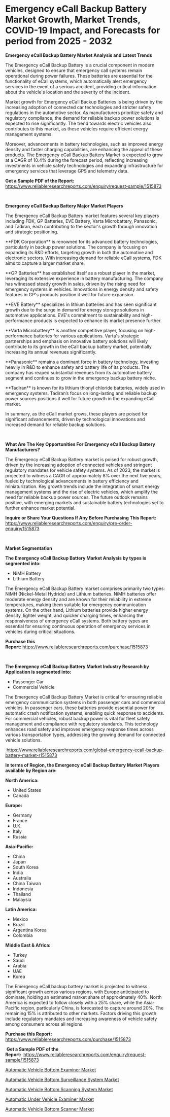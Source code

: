 <p><h1>Emergency eCall Backup Battery Market Growth, Market Trends, COVID-19 Impact, and Forecasts for period from 2025 - 2032</h1></p><p><strong>Emergency eCall Backup Battery Market Analysis and Latest Trends</strong></p>
<p><p>The Emergency eCall Backup Battery is a crucial component in modern vehicles, designed to ensure that emergency call systems remain operational during power failures. These batteries are essential for the functionality of eCall systems, which automatically alert emergency services in the event of a serious accident, providing critical information about the vehicle's location and the severity of the incident. </p><p>Market growth for Emergency eCall Backup Batteries is being driven by the increasing adoption of connected car technologies and stricter safety regulations in the automotive sector. As manufacturers prioritize safety and regulatory compliance, the demand for reliable backup power solutions is expected to rise significantly. The trend towards electric vehicles also contributes to this market, as these vehicles require efficient energy management systems.</p><p>Moreover, advancements in battery technologies, such as improved energy density and faster charging capabilities, are enhancing the appeal of these products. The Emergency eCall Backup Battery Market is expected to grow at a CAGR of 10.4% during the forecast period, reflecting increasing investments in vehicle safety technologies and expanding infrastructure for emergency services that leverage GPS and telemetry data.</p></p>
<p><strong>Get a Sample PDF of the Report:&nbsp;</strong> <a href="https://www.reliableresearchreports.com/enquiry/request-sample/1515873?utm_campaign=41&utm_medium=2&utm_source=Github&utm_content=ia&utm_term=18012025&utm_id=emergency-ecall-backup-battery">https://www.reliableresearchreports.com/enquiry/request-sample/1515873</a></p>
<p>&nbsp;</p>
<p><strong>Emergency eCall Backup Battery Major Market Players</strong></p>
<p><p>The Emergency eCall Backup Battery market features several key players including FDK, GP Batteries, EVE Battery, Varta Microbattery, Panasonic, and Tadiran, each contributing to the sector's growth through innovation and strategic positioning.</p><p>**FDK Corporation** is renowned for its advanced battery technologies, particularly in backup power solutions. The company is focusing on expanding its R&D efforts, targeting growth in both the automotive and electronic sectors. With increasing demand for reliable eCall systems, FDK aims to capture a larger market share.</p><p>**GP Batteries** has established itself as a robust player in the market, leveraging its extensive experience in battery manufacturing. The company has witnessed steady growth in sales, driven by the rising need for emergency systems in vehicles. Innovations in energy density and safety features in GP's products position it well for future expansion.</p><p>**EVE Battery** specializes in lithium batteries and has seen significant growth due to the surge in demand for energy storage solutions in automotive applications. EVE's commitment to sustainability and high-performance products is expected to enhance its market presence further.</p><p>**Varta Microbattery** is another competitive player, focusing on high-performance batteries for various applications. Varta's strategic partnerships and emphasis on innovative battery solutions will likely contribute to its growth in the eCall backup battery market, potentially increasing its annual revenues significantly.</p><p>**Panasonic** remains a dominant force in battery technology, investing heavily in R&D to enhance safety and battery life of its products. The company has reaped substantial revenues from its automotive battery segment and continues to grow in the emergency backup battery niche.</p><p>**Tadiran** is known for its lithium thionyl chloride batteries, widely used in emergency systems. Tadiran’s focus on long-lasting and reliable backup power sources positions it well for future growth in the expanding eCall market.</p><p>In summary, as the eCall market grows, these players are poised for significant advancements, driven by technological innovations and increased demand for reliable backup solutions.</p></p>
<p>&nbsp;</p>
<p><strong>What Are The Key Opportunities For Emergency eCall Backup Battery Manufacturers?</strong></p>
<p><p>The Emergency eCall Backup Battery market is poised for robust growth, driven by the increasing adoption of connected vehicles and stringent regulatory mandates for vehicle safety systems. As of 2023, the market is projected to witness a CAGR of approximately 8% over the next five years, fueled by technological advancements in battery efficiency and miniaturization. Key growth trends include the integration of smart energy management systems and the rise of electric vehicles, which amplify the need for reliable backup power sources. The future outlook remains positive, with emerging markets and sustainable battery technologies set to further enhance market potential.</p></p>
<p><strong>Inquire or Share Your Questions If Any Before Purchasing This Report:</strong> <a href="https://www.reliableresearchreports.com/enquiry/pre-order-enquiry/1515873?utm_campaign=41&utm_medium=2&utm_source=Github&utm_content=ia&utm_term=18012025&utm_id=emergency-ecall-backup-battery">https://www.reliableresearchreports.com/enquiry/pre-order-enquiry/1515873</a></p>
<p>&nbsp;</p>
<p><strong>Market Segmentation</strong></p>
<p><strong>The Emergency eCall Backup Battery Market Analysis by types is segmented into:</strong></p>
<p><ul><li>NiMH Battery</li><li>Lithium Battery</li></ul></p>
<p><p>The Emergency eCall Backup Battery market comprises primarily two types: NiMH (Nickel-Metal Hydride) and Lithium batteries. NiMH batteries offer moderate energy density and are known for their reliability in extreme temperatures, making them suitable for emergency communication systems. On the other hand, Lithium batteries provide higher energy density, lighter weight, and quicker charging times, enhancing the responsiveness of emergency eCall systems. Both battery types are essential for ensuring continuous operation of emergency services in vehicles during critical situations.</p></p>
<p><strong>Purchase this Report:&nbsp;</strong><a href="https://www.reliableresearchreports.com/purchase/1515873?utm_campaign=41&utm_medium=2&utm_source=Github&utm_content=ia&utm_term=18012025&utm_id=emergency-ecall-backup-battery">https://www.reliableresearchreports.com/purchase/1515873</a></p>
<p>&nbsp;</p>
<p><strong>The Emergency eCall Backup Battery Market Industry Research by Application is segmented into:</strong></p>
<p><ul><li>Passenger Car</li><li>Commercial Vehicle</li></ul></p>
<p><p>The Emergency eCall Backup Battery Market is critical for ensuring reliable emergency communication systems in both passenger cars and commercial vehicles. In passenger cars, these batteries provide essential power for automatic crash notification systems, enabling quick response to accidents. For commercial vehicles, robust backup power is vital for fleet safety management and compliance with regulatory standards. This technology enhances road safety and improves emergency response times across various transportation types, addressing the growing demand for connected vehicle solutions.</p></p>
<p><a href="https://www.reliableresearchreports.com/global-emergency-ecall-backup-battery-market-r1515873?utm_campaign=41&utm_medium=2&utm_source=Github&utm_content=ia&utm_term=18012025&utm_id=emergency-ecall-backup-battery">&nbsp;https://www.reliableresearchreports.com/global-emergency-ecall-backup-battery-market-r1515873</a></p>
<p><strong>In terms of Region, the Emergency eCall Backup Battery Market Players available by Region are:</strong></p>
<p>
    <p> <strong> North America: </strong>
        <ul>
            <li>United States</li>
            <li>Canada</li>
        </ul>
        </p> 
    <p> <strong> Europe: </strong>
        <ul>
            <li>Germany</li>
            <li>France</li>
            <li>U.K.</li>
            <li>Italy</li>
            <li>Russia</li>
        </ul>
        </p> 
    <p> <strong> Asia-Pacific: </strong>
        <ul>
            <li>China</li>
            <li>Japan</li>
            <li>South Korea</li>
            <li>India</li>
            <li>Australia</li>
            <li>China Taiwan</li>
            <li>Indonesia</li>
            <li>Thailand</li>
            <li>Malaysia</li>
        </ul>
        </p> 
    <p> <strong> Latin America: </strong>
        <ul>
            <li>Mexico</li>
            <li>Brazil</li>
            <li>Argentina Korea</li>
            <li>Colombia</li>
        </ul>
        </p> 
    <p> <strong> Middle East & Africa: </strong>
        <ul>
            <li>Turkey</li>
            <li>Saudi</li>
            <li>Arabia</li>
            <li>UAE</li>
            <li>Korea</li>
        </ul>
    </p>
    </p>
<p><p>The Emergency eCall backup battery market is projected to witness significant growth across various regions, with Europe anticipated to dominate, holding an estimated market share of approximately 40%. North America is expected to follow closely with a 25% share, while the Asia-Pacific region, particularly China, is forecasted to capture around 20%. The remaining 15% is attributed to other markets. Factors driving this growth include regulatory mandates and increasing awareness of vehicle safety among consumers across all regions.</p></p>
<p><strong>Purchase this Report: </strong><a href="https://www.reliableresearchreports.com/purchase/1515873?utm_campaign=41&utm_medium=2&utm_source=Github&utm_content=ia&utm_term=18012025&utm_id=emergency-ecall-backup-battery">https://www.reliableresearchreports.com/purchase/1515873</a></p>
<p>&nbsp;<strong>Get a Sample PDF of the Report:&nbsp;&nbsp;</strong><a href="https://www.reliableresearchreports.com/enquiry/request-sample/1515873?utm_campaign=41&utm_medium=2&utm_source=Github&utm_content=ia&utm_term=18012025&utm_id=emergency-ecall-backup-battery">https://www.reliableresearchreports.com/enquiry/request-sample/1515873</a></p>
<p><strong></strong></p>
<p><p><a href="https://github.com/ParvinKhatun77/Market-Research-Report-List-1/blob/main/automatic-vehicle-bottom-examiner-market.md?utm_campaign=41&utm_medium=2&utm_source=Github&utm_content=ia&utm_term=18012025&utm_id=emergency-ecall-backup-battery">Automatic Vehicle Bottom Examiner Market</a></p><p><a href="https://github.com/nathandecarvalho/Market-Research-Report-List-5/blob/main/automatic-vehicle-bottom-surveillance-system-market.md?utm_campaign=41&utm_medium=2&utm_source=Github&utm_content=ia&utm_term=18012025&utm_id=emergency-ecall-backup-battery">Automatic Vehicle Bottom Surveillance System Market</a></p><p><a href="https://github.com/DixieGrimes/Market-Research-Report-List-1/blob/main/automatic-vehicle-bottom-scanning-system-market.md?utm_campaign=41&utm_medium=2&utm_source=Github&utm_content=ia&utm_term=18012025&utm_id=emergency-ecall-backup-battery">Automatic Vehicle Bottom Scanning System Market</a></p><p><a href="https://github.com/stephaniwo144/Market-Research-Report-List-1/blob/main/automatic-under-vehicle-examiner-market.md?utm_campaign=41&utm_medium=2&utm_source=Github&utm_content=ia&utm_term=18012025&utm_id=emergency-ecall-backup-battery">Automatic Under Vehicle Examiner Market</a></p><p><a href="https://github.com/abbislposival/Market-Research-Report-List-1/blob/main/automatic-vehicle-bottom-scanner-market.md?utm_campaign=41&utm_medium=2&utm_source=Github&utm_content=ia&utm_term=18012025&utm_id=emergency-ecall-backup-battery">Automatic Vehicle Bottom Scanner Market</a></p></p>